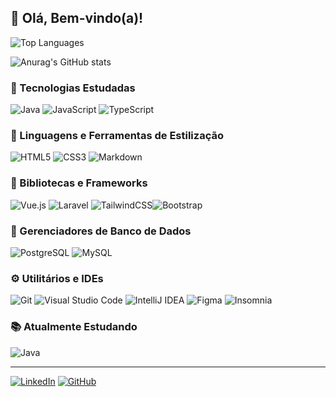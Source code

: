 ## 👋 Olá, Bem-vindo(a)!

![Top Languages](https://github-readme-stats.vercel.app/api/top-langs/?username=luk-z0&locale=pt-br&hide=cpp,cmake,python,glsl,html,blade,css&layout=compact&theme=github_dark)

![Anurag's GitHub stats](https://github-readme-stats.vercel.app/api?username=luk-z0&show_icons=true&theme=github_dark)

### 🧠 Tecnologias Estudadas

![Java](https://img.shields.io/badge/Java-ED8B00?style=for-the-badge&logo=java&logoColor=white) ![JavaScript](https://img.shields.io/badge/JavaScript-F7DF1E?style=for-the-badge&logo=javascript&logoColor=black) ![TypeScript](https://img.shields.io/badge/TypeScript-3178C6?style=for-the-badge&logo=typescript&logoColor=white)

### 🎨 Linguagens e Ferramentas de Estilização

![HTML5](https://img.shields.io/badge/HTML5-E34F26?style=for-the-badge&logo=html5&logoColor=white) ![CSS3](https://img.shields.io/badge/CSS3-1572B6?style=for-the-badge&logo=css3&logoColor=white) ![Markdown](https://img.shields.io/badge/Markdown-000000?style=for-the-badge&logo=markdown&logoColor=white)

### 🧩 Bibliotecas e Frameworks

![Vue.js](https://img.shields.io/badge/Vue.js-35495E?style=for-the-badge&logo=vue.js&logoColor=4FC08D) ![Laravel](https://img.shields.io/badge/Laravel-FF2D20?style=for-the-badge&logo=laravel&logoColor=white) ![TailwindCSS](https://img.shields.io/badge/TailwindCSS-06B6D4?style=for-the-badge&logo=tailwindcss&logoColor=white)![Bootstrap](https://img.shields.io/badge/-boostrap-0D1117?style=for-the-badge&logo=bootstrap&labelColor=0D1117)

### 💾 Gerenciadores de Banco de Dados

![PostgreSQL](https://img.shields.io/badge/PostgreSQL-4169E1?style=for-the-badge&logo=postgresql&logoColor=white) ![MySQL](https://img.shields.io/badge/MySQL-005C84?style=for-the-badge&logo=mysql&logoColor=white)

### ⚙️ Utilitários e IDEs

![Git](https://img.shields.io/badge/Git-F05032?style=for-the-badge&logo=git&logoColor=white) ![Visual Studio Code](https://img.shields.io/badge/VS%20Code-007ACC?style=for-the-badge&logo=visual-studio-code&logoColor=white) ![IntelliJ IDEA](https://img.shields.io/badge/IntelliJ%20IDEA-000000?style=for-the-badge&logo=intellij-idea&logoColor=white) ![Figma](https://img.shields.io/badge/Figma-F24E1E?style=for-the-badge&logo=figma&logoColor=white) ![Insomnia](https://img.shields.io/badge/Insomnia-4000BF?style=for-the-badge&logo=insomnia&logoColor=white)

### 📚 Atualmente Estudando

![Java](https://img.shields.io/badge/Java-ED8B00?style=for-the-badge&logo=java&logoColor=white)

---

[![LinkedIn](https://img.shields.io/badge/LinkedIn-0077B5?style=for-the-badge&logo=linkedin&logoColor=white)](https://www.linkedin.com/in/lucas-gabriel-2492101a3/)
[![GitHub](https://img.shields.io/badge/GitHub-100000?style=for-the-badge&logo=github&logoColor=white)](https://github.com/luk-z0)
